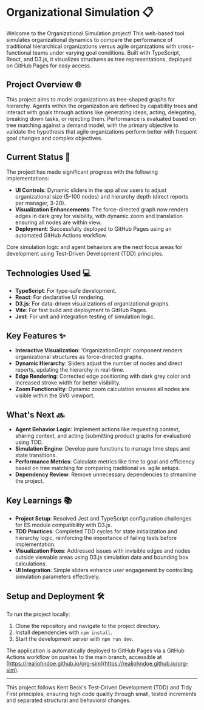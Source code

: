 # Organizational Simulation 📋

Welcome to the Organizational Simulation project! This web-based tool simulates organizational dynamics to compare the performance of traditional hierarchical organizations versus agile organizations with cross-functional teams under varying goal conditions. Built with TypeScript, React, and D3.js, it visualizes structures as tree representations, deployed on GitHub Pages for easy access.

## Project Overview 🌐

This project aims to model organizations as tree-shaped graphs for hierarchy. Agents within the organization are defined by capability trees and interact with goals through actions like generating ideas, acting, delegating, breaking down tasks, or rejecting them. Performance is evaluated based on tree matching against a demand model, with the primary objective to validate the hypothesis that agile organizations perform better with frequent goal changes and complex objectives.

## Current Status 🚀

The project has made significant progress with the following implementations:
- **UI Controls**: Dynamic sliders in the app allow users to adjust organizational size (5-100 nodes) and hierarchy depth (direct reports per manager, 3-20).
- **Visualization Enhancements**: The force-directed graph now renders edges in dark grey for visibility, with dynamic zoom and translation ensuring all nodes are within view.
- **Deployment**: Successfully deployed to GitHub Pages using an automated GitHub Actions workflow.

Core simulation logic and agent behaviors are the next focus areas for development using Test-Driven Development (TDD) principles.

## Technologies Used 💻

- **TypeScript**: For type-safe development.
- **React**: For declarative UI rendering.
- **D3.js**: For data-driven visualizations of organizational graphs.
- **Vite**: For fast build and deployment to GitHub Pages.
- **Jest**: For unit and integration testing of simulation logic.

## Key Features ✨

- **Interactive Visualization**: 'OrganizationGraph' component renders organizational structures as force-directed graphs.
- **Dynamic Hierarchy**: Sliders adjust the number of nodes and direct reports, updating the hierarchy in real-time.
- **Edge Rendering**: Corrected edge positioning with dark grey color and increased stroke width for better visibility.
- **Zoom Functionality**: Dynamic zoom calculation ensures all nodes are visible within the SVG viewport.

## What's Next 🔜

- **Agent Behavior Logic**: Implement actions like requesting context, sharing context, and acting (submitting product graphs for evaluation) using TDD.
- **Simulation Engine**: Develop pure functions to manage time steps and state transitions.
- **Performance Metrics**: Calculate metrics like time to goal and efficiency based on tree matching for comparing traditional vs. agile setups.
- **Dependency Review**: Remove unnecessary dependencies to streamline the project.

## Key Learnings 📚

- **Project Setup**: Resolved Jest and TypeScript configuration challenges for ES module compatibility with D3.js.
- **TDD Practices**: Completed TDD cycles for state initialization and hierarchy logic, reinforcing the importance of failing tests before implementation.
- **Visualization Fixes**: Addressed issues with invisible edges and nodes outside viewable areas using D3.js simulation data and bounding box calculations.
- **UI Integration**: Simple sliders enhance user engagement by controlling simulation parameters effectively.

## Setup and Deployment 🛠️

To run the project locally:
1. Clone the repository and navigate to the project directory.
2. Install dependencies with `npm install`.
3. Start the development server with `npm run dev`.

The application is automatically deployed to GitHub Pages via a GitHub Actions workflow on pushes to the main branch, accessible at [https://realjohndoe.github.io/org-sim](https://realjohndoe.github.io/org-sim).

---

This project follows Kent Beck's Test-Driven Development (TDD) and Tidy First principles, ensuring high code quality through small, tested increments and separated structural and behavioral changes.
